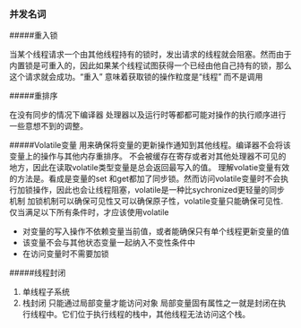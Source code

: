 ### 并发名词
#####重入锁

当某个线程请求一个由其他线程持有的锁时，发出请求的线程就会阻塞。然而由于内置锁是可重入的，因此如果某个线程试图获得一个已经由他自己持有的锁，那么这个请求就会成功。“重入” 意味着获取锁的操作粒度是“线程” 而不是调用

#####重排序

在没有同步的情况下编译器 处理器以及运行时等都都可能对操作的执行顺序进行一些意想不到的调整。

#####Volatile变量
用来确保将变量的更新操作通知到其他线程。编译器不会将该变量上的操作与其他内存重排序。
不会被缓存在寄存或者对其他处理器不可见的地方，因此在读取volatile类型变量是总会返回最写入的值。
理解volatie变量有效的方法是。看成是变量的set 和get都加了同步锁。然而访问volatile变量时不会执行加锁操作，因此也会让线程阻塞，volatile是一种比sychronized更轻量的同步机制
加锁机制可以确保可见性又可以确保原子性，volatile变量只能确保可见性.
仅当满足以下所有条件时，才应该使用volatile

* 对变量的写入操作不依赖变量当前值，或者能确保只有单个线程更新变量的值
* 该变量不会与其他状态变量一起纳入不变性条件中
* 在访问变量时不需要加锁

#####线程封闭
1. 单线程子系统
2. 栈封闭 只能通过局部变量才能访问对象 局部变量固有属性之一就是封闭在执行线程中。它们位于执行线程的栈中，其他线程无法访问这个栈。



